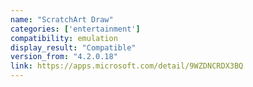 ```yaml
---
name: "ScratchArt Draw"
categories: ['entertainment']
compatibility: emulation
display_result: "Compatible"
version_from: "4.2.0.18"
link: https://apps.microsoft.com/detail/9WZDNCRDX3BQ
---
```

